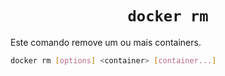 <h1 align="center"><code>docker rm</code></h1>

Este comando remove um ou mais containers.

```bash
docker rm [options] <container> [container...]
```